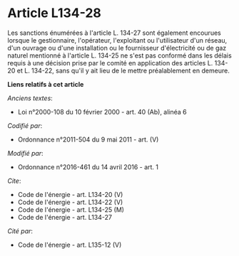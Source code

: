 # Article L134-28

Les sanctions énumérées à l'article L. 134-27 sont également encourues lorsque le gestionnaire, l'opérateur, l'exploitant ou
l'utilisateur d'un réseau, d'un ouvrage ou d'une installation ou le fournisseur d'électricité ou de gaz naturel mentionné à
l'article L. 134-25 ne s'est pas conformé dans les délais requis à une décision prise par le comité en application des
articles L. 134-20 et L. 134-22, sans qu'il y ait lieu de le mettre préalablement en demeure.

**Liens relatifs à cet article**

_Anciens textes_:

  - Loi n°2000-108 du 10 février 2000 - art. 40 (Ab), alinéa 6

_Codifié par_:

  - Ordonnance n°2011-504 du 9 mai 2011 - art. (V)

_Modifié par_:

  - Ordonnance n°2016-461 du 14 avril 2016 - art. 1

_Cite_:

  - Code de l'énergie - art. L134-20 (V)
  - Code de l'énergie - art. L134-22 (V)
  - Code de l'énergie - art. L134-25 (M)
  - Code de l'énergie - art. L134-27

_Cité par_:

  - Code de l'énergie - art. L135-12 (V)
